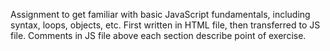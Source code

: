 Assignment to get familiar with basic JavaScript fundamentals, including syntax, loops, objects, etc.
First written in HTML file, then transferred to JS file.
Comments in JS file above each section describe point of exercise.

